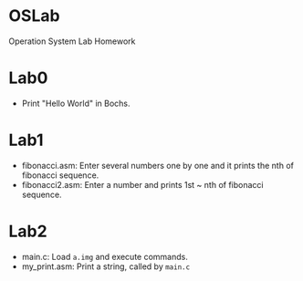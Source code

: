 # OSLab
Operation System Lab Homework
# Lab0
* Print "Hello World" in Bochs.
# Lab1
* fibonacci.asm: Enter several numbers one by one and it prints the nth of fibonacci sequence.
* fibonacci2.asm: Enter a number and prints 1st ~ nth of fibonacci sequence.
# Lab2
* main.c: Load `a.img` and execute commands.
* my_print.asm: Print a string, called by `main.c`
